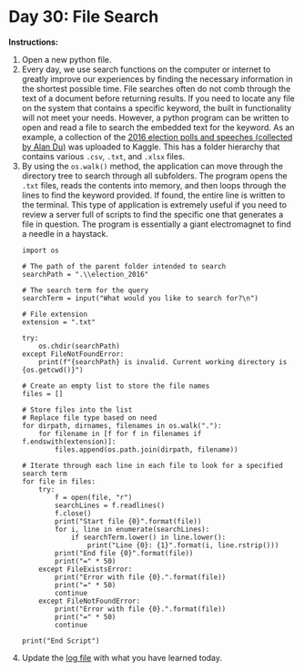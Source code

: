 # Day 30: File Search
**Instructions:** 
1. Open a new python file.
2. Every day, we use search functions on the computer or internet to greatly improve our experiences by finding the necessary information in the shortest possible time. File searches often do not comb through the text of a document before returning results. If you need to locate any file on the system that contains a specific keyword, the built in functionality will not meet your needs. However, a python program can be written to open and read a file to search the embedded text for the keyword. As an example, a collection of the [2016 election polls and speeches (collected by Alan Du)](https://www.kaggle.com/alandu20/2016-us-presidential-campaign-texts-and-polls) was uploaded to Kaggle. This has a folder hierarchy that contains various `.csv`, `.txt`, and `.xlsx` files.
3. By using the `os.walk()` method, the application can move through the directory tree to search through all subfolders. The program opens the `.txt` files, reads the contents into memory, and then loops through the lines to find the keyword provided. If found, the entire line is written to the terminal. This type of application is extremely useful if you need to review a server full of scripts to find the specific one that generates a file in question. The program is essentially a giant electromagnet to find a needle in a haystack.
    ```
    import os

    # The path of the parent folder intended to search
    searchPath = ".\\election_2016"

    # The search term for the query
    searchTerm = input("What would you like to search for?\n")

    # File extension
    extension = ".txt"

    try:
        os.chdir(searchPath)
    except FileNotFoundError:
        print(f"{searchPath} is invalid. Current working directory is {os.getcwd()}")

    # Create an empty list to store the file names
    files = []

    # Store files into the list
    # Replace file type based on need
    for dirpath, dirnames, filenames in os.walk("."):
        for filename in [f for f in filenames if f.endswith(extension)]:
            files.append(os.path.join(dirpath, filename))

    # Iterate through each line in each file to look for a specified search term
    for file in files:
        try:
            f = open(file, "r")
            searchLines = f.readlines()
            f.close()
            print("Start file {0}".format(file))
            for i, line in enumerate(searchLines):
                if searchTerm.lower() in line.lower():
                    print("Line {0}: {1}".format(i, line.rstrip()))
            print("End file {0}".format(file))
            print("=" * 50)
        except FileExistsError:
            print("Error with file {0}.".format(file))
            print("=" * 50)
            continue
        except FileNotFoundError:
            print("Error with file {0}.".format(file))
            print("=" * 50)
            continue

    print("End Script")
    ```
2. Update the [log file](../../log.md) with what you have learned today.